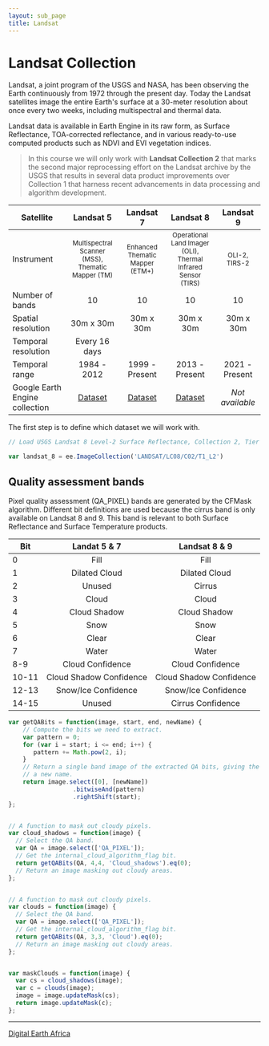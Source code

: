 ```yaml
---
layout: sub_page
title: Landsat 
---
```


# Landsat Collection

Landsat, a joint program of the USGS and NASA, has been observing the Earth continuously from 1972 through the present day. Today the Landsat satellites image the entire Earth's surface at a 30-meter resolution about once every two weeks, including multispectral and thermal data.

Landsat data is available in Earth Engine in its raw form, as Surface Reflectance, TOA-corrected reflectance, and in various ready-to-use computed products such as NDVI and EVI vegetation indices.

> In this course we will only work with **Landsat Collection 2** that marks the second major reprocessing effort on the Landsat archive by the USGS that results in several data product improvements over Collection 1 that harness recent advancements in data processing and algorithm development.

|Satellite | Landsat 5  | Landsat 7   | Landsat 8  | Landsat 9 |
|----------|:----------: |:----------:|:---------: | :--------:|
|Instrument | <font size="2"> Multispectral Scanner (MSS), <br/>Thematic Mapper (TM) </font>|  <font size="2"> Enhanced Thematic Mapper <br/> (ETM+) </font>| <font size="2"> Operational Land Imager (OLI),<br/> Thermal Infrared <br/>Sensor (TIRS)</font>|  <font size="2"> OLI-2, TIRS-2 </font>|
|Number of bands| 10 | 10 | 10 | 10 |
|Spatial resolution| 30m x 30m | 30m x 30m| 30m x 30m | 30m x 30m
|Temporal resolution| Every 16 days  ||| 
|Temporal range| 1984 - 2012 |1999 - Present| 2013 - Present | 2021 - Present
|Google Earth Engine collection | [Dataset](https://developers.google.com/earth-engine/datasets/catalog/LANDSAT_LT05_C02_T1_L2) | [Dataset](https://developers.google.com/earth-engine/datasets/catalog/LANDSAT_LE07_C02_T1_L2) | [Dataset](https://developers.google.com/earth-engine/datasets/catalog/LANDSAT_LC08_C02_T1_L2)| *Not available* |


The first step is to define which dataset we will work with.


```js
// Load USGS Landsat 8 Level-2 Surface Reflectance, Collection 2, Tier 1

var landsat_8 = ee.ImageCollection('LANDSAT/LC08/C02/T1_L2')
```


## Quality assessment bands

Pixel quality assessment (QA_PIXEL) bands are generated by the CFMask algorithm. Different bit definitions are used because the cirrus band is only available on Landsat 8 and 9. This band is relevant to both Surface Reflectance and Surface Temperature products.

|Bit | Landat 5 & 7 |Landsat 8 & 9 | 
|---------|:----------: |:----------:|
|0 | Fill | Fill | <font size="2"> 0 for image data; 1 for fill data </font>
|1 | Dilated Cloud|Dilated Cloud| <font size="2">0 for cloud is not dilated or no cloud; 1 for cloud dilation </font>
|2|Unused|Cirrus| <font size="2">0 for cirrus confidence is not; 1 for high confidence cirrus </font>
|3|Cloud|Cloud| <font size="2">0 for cloud confidence is not high; 1 for high confidence cloud </font>
|4|Cloud Shadow|Cloud Shadow| <font size="2">0 for Cloud Shadow Confidence is not high; <br/> 1 for high confidence cloud shadow </font>
|5|Snow|Snow| <font size="2">0 for Snow/Ice Confidence is not high; <br/>1 for high confidence snow cover </font>
|6|Clear|Clear| <font size="2">0 if Cloud or Dilated Cloud bits are set;<br/> 1 if Cloud and Dilated Cloud bits are not set </font>
|7|Water|Water| <font size="2">0 for land or cloud; <br/>1 for water </font>
|8-9|Cloud Confidence|Cloud Confidence| <font size="2">00 for no confidence level set; 01 Low confidence; <br/>10 Medium confidence; 11 High confidence </font>
|10-11|Cloud Shadow Confidence|Cloud Shadow Confidence| <font size="2">00 for no confidence level set; 01 Low confidence; <br/>10 Reserved; 11 High confidence </font>
|12-13|Snow/Ice Confidence|Snow/Ice Confidence| <font size="2">00 for no confidence level set; 01 Low confidence; <br/>10 Reserved; 11 High confidence </font>
|14-15|Unused|Cirrus Confidence| <font size="2">00 for no confidence level set; 01 Low confidence; <br/>10 Reserved;11 High confidence </font>




```js
var getQABits = function(image, start, end, newName) {
    // Compute the bits we need to extract.
    var pattern = 0;
    for (var i = start; i <= end; i++) {
       pattern += Math.pow(2, i);
    }
    // Return a single band image of the extracted QA bits, giving the band
    // a new name.
    return image.select([0], [newName])
                  .bitwiseAnd(pattern)
                  .rightShift(start);
};


// A function to mask out cloudy pixels.
var cloud_shadows = function(image) {
  // Select the QA band.
  var QA = image.select(['QA_PIXEL']);
  // Get the internal_cloud_algorithm_flag bit.
  return getQABits(QA, 4,4, 'Cloud_shadows').eq(0);
  // Return an image masking out cloudy areas.
};


// A function to mask out cloudy pixels.
var clouds = function(image) {
  // Select the QA band.
  var QA = image.select(['QA_PIXEL']);
  // Get the internal_cloud_algorithm_flag bit.
  return getQABits(QA, 3,3, 'Cloud').eq(0);
  // Return an image masking out cloudy areas.
};


var maskClouds = function(image) {
  var cs = cloud_shadows(image);
  var c = clouds(image);
  image = image.updateMask(cs);
  return image.updateMask(c);
};
```

---

[Digital Earth Africa](https://docs.digitalearthafrica.org/en/latest/data_specs/Landsat_C2_SR_specs.html)
